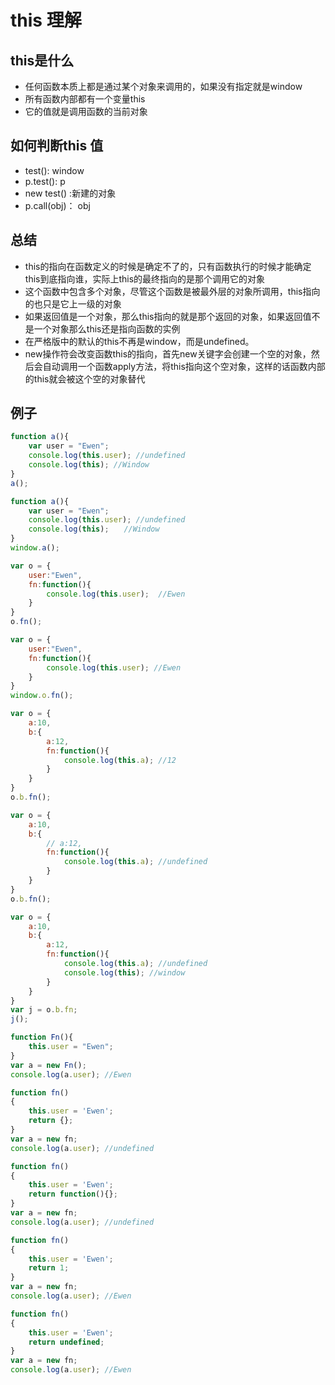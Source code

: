 # this 理解
## this是什么

- 任何函数本质上都是通过某个对象来调用的，如果没有指定就是window
- 所有函数内部都有一个变量this
- 它的值就是调用函数的当前对象

## 如何判断this 值

- test(): window
- p.test(): p
- new test() :新建的对象
- p.call(obj)： obj

## 总结

- this的指向在函数定义的时候是确定不了的，只有函数执行的时候才能确定this到底指向谁，实际上this的最终指向的是那个调用它的对象
- 这个函数中包含多个对象，尽管这个函数是被最外层的对象所调用，this指向的也只是它上一级的对象
- 如果返回值是一个对象，那么this指向的就是那个返回的对象，如果返回值不是一个对象那么this还是指向函数的实例
- 在严格版中的默认的this不再是window，而是undefined。
- new操作符会改变函数this的指向，首先new关键字会创建一个空的对象，然后会自动调用一个函数apply方法，将this指向这个空对象，这样的话函数内部的this就会被这个空的对象替代

## 例子

```jsx
function a(){
    var user = "Ewen";
    console.log(this.user); //undefined
    console.log(this); //Window
}
a();

function a(){
    var user = "Ewen";
    console.log(this.user); //undefined
    console.log(this);　　//Window
}
window.a();

var o = {
    user:"Ewen",
    fn:function(){
        console.log(this.user);  //Ewen
    }
}
o.fn();

var o = {
    user:"Ewen",
    fn:function(){
        console.log(this.user); //Ewen
    }
}
window.o.fn();

var o = {
    a:10,
    b:{
        a:12,
        fn:function(){
            console.log(this.a); //12
        }
    }
}
o.b.fn();

var o = {
    a:10,
    b:{
        // a:12,
        fn:function(){
            console.log(this.a); //undefined
        }
    }
}
o.b.fn();

var o = {
    a:10,
    b:{
        a:12,
        fn:function(){
            console.log(this.a); //undefined
            console.log(this); //window
        }
    }
}
var j = o.b.fn;
j();

function Fn(){
    this.user = "Ewen";
}
var a = new Fn();
console.log(a.user); //Ewen

function fn()  
{  
    this.user = 'Ewen';  
    return {};  
}
var a = new fn;  
console.log(a.user); //undefined

function fn()  
{  
    this.user = 'Ewen';  
    return function(){};
}
var a = new fn;  
console.log(a.user); //undefined

function fn()  
{  
    this.user = 'Ewen';  
    return 1;
}
var a = new fn;  
console.log(a.user); //Ewen

function fn()  
{  
    this.user = 'Ewen';  
    return undefined;
}
var a = new fn;  
console.log(a.user); //Ewen

```